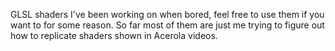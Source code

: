 GLSL shaders I've been working on when bored, feel free to use them if you want to for some reason. So far most of them are just me trying to figure out how to replicate shaders shown in Acerola videos.
